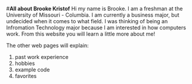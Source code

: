 #**All about Brooke Kristof**
Hi my name is Brooke. I am a freshman at the University of Missouri - Columbia. I am currently a business major, but undecided when it comes to what field. I was thinking of being an Infromation Technology major because I am interested in how computers work. From this website you will learn a little more about me!

The other web pages will explain:
1. past work experience
2. hobbies
3. example code
4. favorites  
